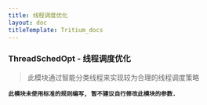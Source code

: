 ```yaml
---
title: 线程调度优化
layout: doc
titleTemplate: Tritium_docs
---
```


### ThreadSchedOpt - 线程调度优化  
> 此模块通过智能分类线程来实现较为合理的线程调度策略  
  


**`此模块未使用标准的规则编写, 暂不建议自行修改此模块的参数.`**